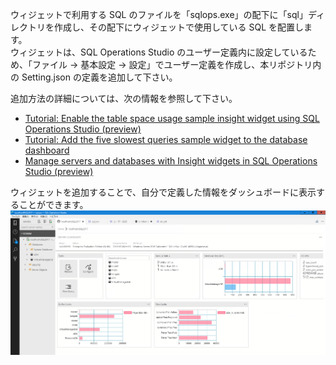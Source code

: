 ウィジェットで利用する SQL のファイルを「sqlops.exe」の配下に「sql」ディレクトリを作成し、その配下にウィジェットで使用している SQL を配置します。  
ウィジェットは、SQL Operations Studio のユーザー定義内に設定しているため、「ファイル -> 基本設定 -> 設定」でユーザー定義を作成し、本リポジトリ内の Setting.json の定義を追加して下さい。

追加方法の詳細については、次の情報を参照して下さい。
- [Tutorial: Enable the table space usage sample insight widget using SQL Operations Studio (preview)](https://docs.microsoft.com/en-us/sql/sql-operations-studio/tutorial-qds-sql-server)
- [Tutorial: Add the five slowest queries sample widget to the database dashboard](https://docs.microsoft.com/en-us/sql/sql-operations-studio/tutorial-qds-sql-server)
- [Manage servers and databases with Insight widgets in SQL Operations Studio (preview)](https://docs.microsoft.com/en-us/sql/sql-operations-studio/insight-widgets)

ウィジェットを追加することで、自分で定義した情報をダッシュボードに表示することができます。
![イメージ](./img/img01.png)
